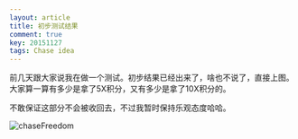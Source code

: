 ```yaml
---
layout: article
title: 初步测试结果
comment: true
key: 20151127
tags: Chase idea
---
```


前几天跟大家说我在做一个测试。初步结果已经出来了，啥也不说了，直接上图。大家算一算有多少是拿了5X积分，又有多少是拿了10X积分的。

不敢保证这部分不会被收回去，不过我暂时保持乐观态度哈哈。


![chaseFreedom](https://willguxy.files.wordpress.com/2015/11/chasefreedom.png)
